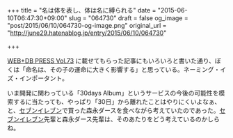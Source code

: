 +++
title = "名は体を表し、体は名に縛られる"
date = "2015-06-10T06:47:30+09:00"
slug = "064730"
draft = false
og_image = "post/2015/06/10/064730-og-image.png"
original_url = "http://june29.hatenablog.jp/entry/2015/06/10/064730"

+++

<p><a href="http://www.amazon.co.jp/dp/4774155071/" title="Amazon.co.jp： WEB+DB PRESS Vol.73: 設樂 洋爾, 白土 慧, はまちや2, 大和田 純, 松田 明, 後藤 大輔, ひろせ まさあき, 小林 篤, 近藤 宇智朗, まかまか般若波羅蜜, Mr. O, 川添 貴生, 重国 和宏, 柳澤 建太郎, 奥野 幹也, 佐藤 鉄平, 後藤 秀宣, mala, 中島 聡, 堤 智代, 森田 創, A-Listers, WEB+DB PRESS編集部: 本">WEB+DB PRESS Vol.73</a> に載せてもらった記事にもいろいろと書いた通り、ぼくは「命名は、その子の運命に大きく影響する」と思っている。ネーミング・イズ・インポータント。</p>

<p>いま開発に関わっている「30days Album」というサービスの今後の可能性を模索するに当たっても、やっぱり「30日」から離れたことはやりにくいよなぁ、と、<a class="keyword" href="http://d.hatena.ne.jp/keyword/%A5%BB%A5%D6%A5%F3%A5%A4%A5%EC%A5%D6%A5%F3">セブンイレブン</a>で買った森永ダースを食べながら考えていたのであった。<a class="keyword" href="http://d.hatena.ne.jp/keyword/%A5%BB%A5%D6%A5%F3%A5%A4%A5%EC%A5%D6%A5%F3">セブンイレブン</a>先輩と森永ダース先輩は、そのあたりをどう考えているのかしらね。</p>

